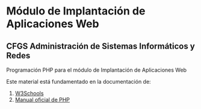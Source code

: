 # Módulo de Implantación de Aplicaciones Web
## CFGS Administración de Sistemas Informáticos y Redes

Programación PHP para el módulo de Implantación de Aplicaciones Web

Este material está fundamentado en la documentación de:

1. [W3Schools](https://www.w3schools.com/php/default.asp)
2. [Manual oficial de PHP](https://www.php.net/manual/es/index.php)
